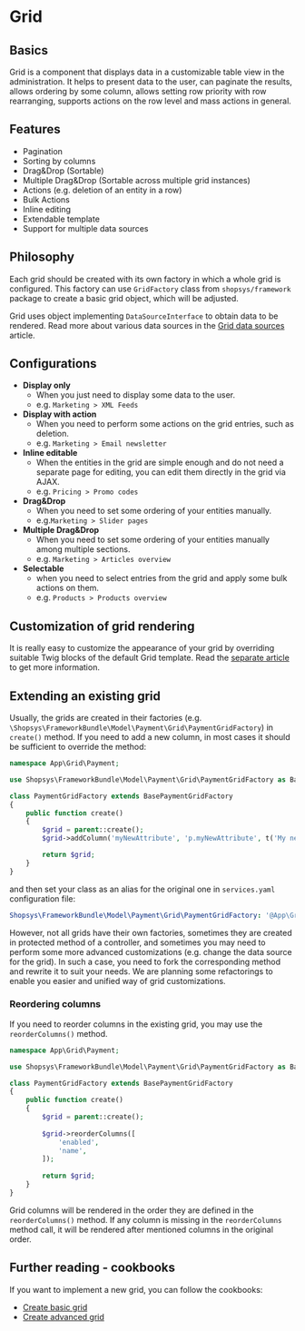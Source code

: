 # Grid

## Basics
Grid is a component that displays data in a customizable table view in the administration.
It helps to present data to the user, can paginate the results, allows ordering by some column, allows setting row priority with row rearranging, supports actions on the row level and mass actions in general.

## Features
* Pagination
* Sorting by columns
* Drag&Drop (Sortable)
* Multiple Drag&Drop (Sortable across multiple grid instances)
* Actions (e.g. deletion of an entity in a row)
* Bulk Actions
* Inline editing
* Extendable template
* Support for multiple data sources

## Philosophy
Each grid should be created with its own factory in which a whole grid is configured.
This factory can use `GridFactory` class from `shopsys/framework` package to create a basic grid object, which will be adjusted.

Grid uses object implementing `DataSourceInterface` to obtain data to be rendered.
Read more about various data sources in the [Grid data sources](../administration/grid-data-sources.md) article.

## Configurations
- **Display only**
    - When you just need to display some data to the user.
    - e.g. `Marketing > XML Feeds`
- **Display with action**
    - When you need to perform some actions on the grid entries, such as deletion.
    - e.g. `Marketing > Email newsletter`
- **Inline editable**
    - When the entities in the grid are simple enough and do not need a separate page for editing, you can edit them directly in the grid via AJAX.
    - e.g. `Pricing > Promo codes`
- **Drag&Drop**
    - When you need to set some ordering of your entities manually.
    - e.g.`Marketing > Slider pages`
- **Multiple Drag&Drop**
    - When you need to set some ordering of your entities manually among multiple sections.
    - e.g. `Marketing > Articles overview`
- **Selectable**
    - when you need to select entries from the grid and apply some bulk actions on them.
    - e.g. `Products > Products overview`

## Customization of grid rendering
It is really easy to customize the appearance of your grid by overriding suitable Twig blocks of the default Grid template.
Read the [separate article](../administration/grid-rendering-customization.md) to get more information.

## Extending an existing grid
Usually, the grids are created in their factories (e.g. `\Shopsys\FrameworkBundle\Model\Payment\Grid\PaymentGridFactory`)
in `create()` method. If you need to add a new column, in most cases it should be sufficient to override the method:
```php
namespace App\Grid\Payment;

use Shopsys\FrameworkBundle\Model\Payment\Grid\PaymentGridFactory as BasePaymentGridFactory;

class PaymentGridFactory extends BasePaymentGridFactory
{
    public function create()
    {
        $grid = parent::create();
        $grid->addColumn('myNewAttribute', 'p.myNewAttribute', t('My new attribute label'));

        return $grid;
    }
}
```
and then set your class as an alias for the original one in `services.yaml` configuration file:
```yaml
Shopsys\FrameworkBundle\Model\Payment\Grid\PaymentGridFactory: '@App\Grid\PaymentGridFactory'
```

However, not all grids have their own factories, sometimes they are created in protected method of a controller, and sometimes you may need to perform some more advanced customizations (e.g. change the data source for the grid).
In such a case, you need to fork the corresponding method and rewrite it to suit your needs.
We are planning some refactorings to enable you easier and unified way of grid customizations.

### Reordering columns
If you need to reorder columns in the existing grid, you may use the `reorderColumns()` method.

```php
namespace App\Grid\Payment;

use Shopsys\FrameworkBundle\Model\Payment\Grid\PaymentGridFactory as BasePaymentGridFactory;

class PaymentGridFactory extends BasePaymentGridFactory
{
    public function create()
    {
        $grid = parent::create();
 
        $grid->reorderColumns([
            'enabled',
            'name',
        ]);
 
        return $grid;
    }
}
```

Grid columns will be rendered in the order they are defined in the `reorderColumns()` method.
If any column is missing in the `reorderColumns` method call, it will be rendered after mentioned columns in the original order. 

## Further reading - cookbooks
If you want to implement a new grid, you can follow the cookbooks:

* [Create basic grid](../cookbook/create-basic-grid.md)
* [Create advanced grid](../cookbook/create-advanced-grid.md)
